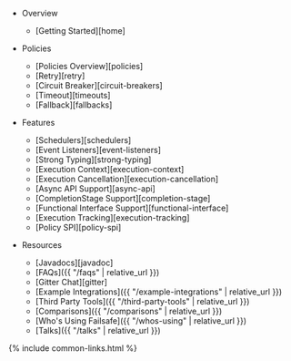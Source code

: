 - Overview
  - [Getting Started][home]

- Policies
  - [Policies Overview][policies]
  - [Retry][retry]
  - [Circuit Breaker][circuit-breakers]
  - [Timeout][timeouts]
  - [Fallback][fallbacks]

- Features
  - [Schedulers][schedulers]
  - [Event Listeners][event-listeners]
  - [Strong Typing][strong-typing]
  - [Execution Context][execution-context]
  - [Execution Cancellation][execution-cancellation]
  - [Async API Support][async-api]
  - [CompletionStage Support][completion-stage]
  - [Functional Interface Support][functional-interface]
  - [Execution Tracking][execution-tracking]
  - [Policy SPI][policy-spi]

- Resources
  - [Javadocs][javadoc]
  - [FAQs]({{ "/faqs" | relative_url }})
  - [Gitter Chat][gitter]
  - [Example Integrations]({{ "/example-integrations" | relative_url }})
  - [Third Party Tools]({{ "/third-party-tools" | relative_url }})
  - [Comparisons]({{ "/comparisons" | relative_url }})
  - [Who's Using Failsafe]({{ "/whos-using" | relative_url }})
  - [Talks]({{ "/talks" | relative_url }})

{% include common-links.html %}